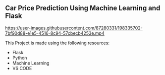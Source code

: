 <h2>Car Price Prediction Using Machine Learning and Flask</h2>



https://user-images.githubusercontent.com/87280331/198335702-7bf90d88-e1e5-4516-8c94-57cbecb4253e.mp4

This Project is made using the following resources:
<ul>
<li>Flask</li>
<li>Python</li>
<li>Machine Learning</li>
<li>VS CODE</li>
</ul>


